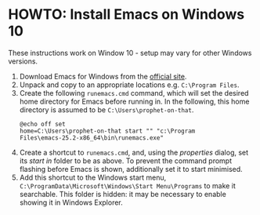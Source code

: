 # HOWTO: Install Emacs on Windows 10

These instructions work on Window 10 - setup may vary for other
Windows versions.

1. Download Emacs for Windows from the
   [official site](https://www.gnu.org/software/emacs/download.html).
2. Unpack and copy to an appropriate locations e.g. `C:\Program
   Files`. 
3. Create the following `runemacs.cmd` command, which will set the
   desired home directory for Emacs before running in. In the
   following, this home directory is assumed to be
   `C:\Users\prophet-on-that`.
   ``` 
   @echo off set
   home=C:\Users\prophet-on-that start "" "c:\Program
   Files\emacs-25.2-x86_64\bin\runemacs.exe" 
   ```
4. Create a shortcut to `runemacs.cmd`, and, using the *properties*
   dialog, set its *start in* folder to be as above. To prevent the
   command prompt flashing before Emacs is shown, additionally set it
   to start minimised.
5. Add this shortcut to the Windows start menu,
   `C:\ProgramData\Microsoft\Windows\Start Menu\Programs` to make it
   searchable. This folder is hidden: it may be necessary to enable
   showing it in Windows Explorer.
